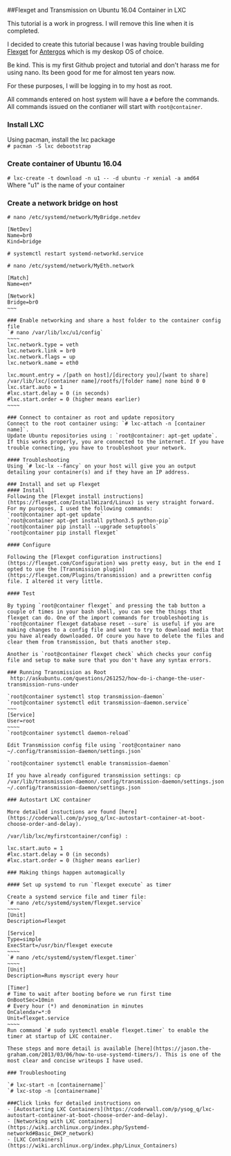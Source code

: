 ##Flexget and Transmission on Ubuntu 16.04 Container in LXC

This tutorial is a work in progress. I will remove this line when it is completed.

I decided to create this tutorial because I was having trouble building [Flexget](www.flexget.com) for [Antergos](www.antergos.com) which is my deskop OS of choice.

Be kind. This is my first Github project and tutorial and don't harass me for using nano. Its been good for me for almost ten years now.

For these purposes, I will be logging in to my host as root.  

All commands entered on host system will have a `#` before the commands. All commands issued on the contianer will start with `root@container`.  

### Install LXC
Using pacman, install the lxc package  
`# pacman -S lxc debootstrap`

### Create container of Ubuntu 16.04
`# lxc-create -t download -n u1 -- -d ubuntu -r xenial -a amd64`  
Where "u1" is the name of your container

### Create a network bridge on host

`# nano /etc/systemd/network/MyBridge.netdev`  
~~~~
[NetDev]
Name=br0
Kind=bridge
~~~~~
`# systemctl restart systemd-networkd.service`

`# nano /etc/systemd/network/MyEth.network`
~~~~~
[Match]
Name=en*

[Network]
Bridge=br0
~~~

### Enable networking and share a host folder to the container config file 
`# nano /var/lib/lxc/u1/config`
~~~~
lxc.network.type = veth
lxc.network.link = br0
lxc.network.flags = up
lxc.network.name = eth0

lxc.mount.entry = /[path on host]/[directory you]/[want to share]  /var/lib/lxc/[container name]/rootfs/[folder name] none bind 0 0
lxc.start.auto = 1
#lxc.start.delay = 0 (in seconds)
#lxc.start.order = 0 (higher means earlier)
~~~~

### Connect to container as root and update repository
Connect to the root container using: `# lxc-attach -n [container name]`.   
Update Ubuntu repositories using : `root@container: apt-get update`.  
If this works properly, you are connected to the internet. If you have trouble connecting, you have to troubleshoot your network.

#### Troubleshooting
Using `# lxc-lx --fancy` on your host will give you an output detailing your container(s) and if they have an IP address. 

### Install and set up Flexget
#### Install
Following the [Flexget install instructions](https://flexget.com/InstallWizard/Linux) is very straight forward. For my puropses, I used the following commands:  
`root@container apt-get update`  
`root@container apt-get install python3.5 python-pip`  
`root@container pip install --upgrade setuptools`  
`root@container pip install flexget`  

#### Configure

Following the [Flexget configuration instructions](https://flexget.com/Configuration) was pretty easy, but in the end I opted to use the [Transmission plugin](https://flexget.com/Plugins/transmission) and a prewritten config file. I altered it very little.

#### Test

By typing `root@container flexget` and pressing the tab button a couple of times in your bash shell, you can see the things that flexget can do. One of the import commands for troubleshooting is `root@container flexget database reset --sure` is useful if you are making changes to a config file and want to try to download media that you have already downloaded. Of coure you have to delete the files and clear them from transmission, but thats another step.  

Another is `root@container flexget check` which checks your config file and setup to make sure that you don't have any syntax errors.

### Running Transmission as Root
 http://askubuntu.com/questions/261252/how-do-i-change-the-user-transmission-runs-under
 
`root@container systemctl stop transmission-daemon`
`root@container systemctl edit transmission-daemon.service`
~~~
[Service]
User=root
~~~~
`root@container systemctl daemon-reload`

Edit Transmission config file using `root@container nano ~/.config/transmission-daemon/settings.json`

`root@container systemctl enable transmission-daemon`

If you have already configured transmission settings: cp /var/lib/transmission-daemon/.config/transmission-daemon/settings.json ~/.config/transmission-daemon/settings.json 

### Autostart LXC container 

More detailed instuctions are found [here](https://coderwall.com/p/ysog_q/lxc-autostart-container-at-boot-choose-order-and-delay).

/var/lib/lxc/myfirstcontainer/config) :

lxc.start.auto = 1
#lxc.start.delay = 0 (in seconds)
#lxc.start.order = 0 (higher means earlier)

### Making things happen automagically

#### Set up systemd to run `flexget execute` as timer

Create a systemd service file and timer file:   
`# nano /etc/systemd/system/flexget.service`   
~~~~
[Unit]
Description=Flexget

[Service]
Type=simple
ExecStart=/usr/bin/flexget execute
~~~~   
`# nano /etc/systemd/system/flexget.timer`   
~~~~
[Unit]
Description=Runs myscript every hour

[Timer]
# Time to wait after booting before we run first time
OnBootSec=10min
# Every hour (*) and denomination in minutes
OnCalendar=*:0
Unit=flexget.service
~~~~   
Run command `# sudo systemctl enable flexget.timer` to enable the timer at startup of LXC container.

These steps and more detail is available [here](https://jason.the-graham.com/2013/03/06/how-to-use-systemd-timers/). This is one of the most clear and concise writeups I have used.

### Troubleshooting

`# lxc-start -n [containername]`
`# lxc-stop -n [containername]`

###Click links for detailed instructions on
- [Autostarting LXC Containers](https://coderwall.com/p/ysog_q/lxc-autostart-container-at-boot-choose-order-and-delay).
- [Networking with LXC containers](https://wiki.archlinux.org/index.php/Systemd-networkd#Basic_DHCP_network)
- [LXC Containers](https://wiki.archlinux.org/index.php/Linux_Containers)
